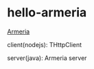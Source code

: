 hello-armeria
========

[Armeria](http://line.github.io/armeria/)

client(nodejs): THttpClient

server(java): Armeria server
